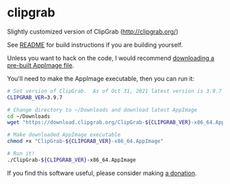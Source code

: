 clipgrab
========

Slightly customized version of ClipGrab (http://clipgrab.org/)

See [README](https://github.com/FreedomBen/clipgrab/blob/master/README) for build instructions if you are building yourself.

Unless you want to hack on the code, I would recommend [downloading a pre-built AppImage file](https://clipgrab.org/).

You'll need to make the AppImage executable, then you can run it:

```sh
# Set version of ClipGrab.  As of Oct 31, 2021 latest version is 3.9.7
CLIPGRAB_VER=3.9.7

# Change directory to ~/Downloads and download latest AppImage
cd ~/Downloads
wget "https://download.clipgrab.org/ClipGrab-${CLIPGRAB_VER}-x86_64.AppImage"

# Make downloaded AppImage executable
chmod +x "ClipGrab-${CLIPGRAB_VER}-x86_64.AppImage"

# Run it!
./ClipGrab-${CLIPGRAB_VER}-x86_64.AppImage
```

If you find this software useful, please consider making [a donation](https://clipgrab.org/donate).
